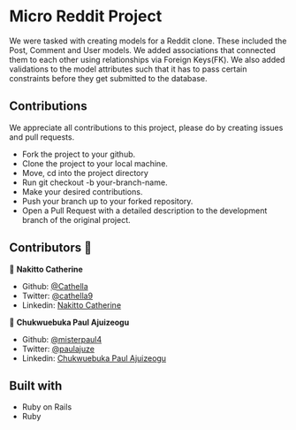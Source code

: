 # Micro Reddit Project

We were tasked with creating models for a Reddit clone. These included the Post, Comment and User models. We added associations that connected them to each other using relationships via Foreign Keys(FK). We also added validations to the model attributes such that it has to pass certain constraints before they get submitted to the database.

## Contributions

We appreciate all contributions to this project, please do by creating issues and pull requests.

- Fork the project to your github.
- Clone the project to your local machine.
- Move, cd into the project directory
- Run git checkout -b your-branch-name.
- Make your desired contributions.
- Push your branch up to your forked repository.
- Open a Pull Request with a detailed description to the development branch of the original project.

## Contributors 🤝

👤 **Nakitto Catherine**
* Github: [@Cathella](https://github.com/Cathella)
* Twitter: [@cathella9](https://twitter.com/cathella9)
* Linkedin: [Nakitto Catherine](https://www.linkedin.com/in/nakitt-catherine2020)

👤 **Chukwuebuka Paul Ajuizeogu**
- Github: [@misterpaul4](https://github.com/misterpaul4)
- Twitter: [@paulajuze](https://twitter.com/paulajuze)
- Linkedin: [Chukwuebuka Paul Ajuizeogu](https://www.linkedin.com/in/chukwuebuka-paul-ajuizeogu/)


## Built with
- Ruby on Rails
- Ruby
